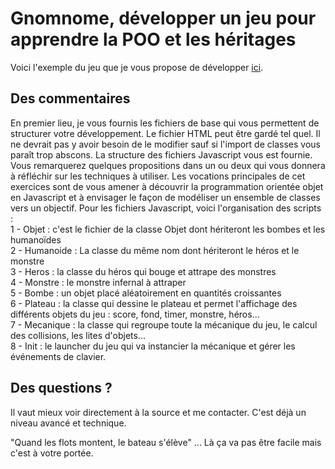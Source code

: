 # Gnomnome, développer un jeu pour apprendre la POO et les héritages  
Voici l'exemple du jeu que je vous propose de développer [ici](https://www.exlineo.com/dev/gnome).  
  
## Des commentaires  
En premier lieu, je vous fournis les fichiers de base qui vous permettent de structurer votre développement. Le fichier HTML peut être gardé tel quel. Il ne devrait pas y avoir besoin de le modifier sauf si l'import de classes vous paraît trop abscons.
La structure des fichiers Javascript vous est fournie. Vous remarquerez quelques propositions dans un ou deux qui vous donnera à réfléchir sur les techniques à utiliser.
Les vocations principales de cet exercices sont de vous amener à découvrir la programmation orientée objet en Javascript et à envisager le façon de modéliser un ensemble de classes vers un objectif.
Pour les fichiers Javascript, voici l'organisation des scripts :  
1 - Objet : c'est le fichier de la classe Objet dont hériteront les bombes et les humanoïdes  
2 - Humanoide : La classe du même nom dont hériteront le héros et le monstre  
3 - Heros : la classe du héros qui bouge et attrape des monstres  
4 - Monstre : le monstre infernal à attraper  
5 - Bombe : un objet placé aléatoirement en quantités croissantes  
6 - Plateau : la classe qui dessine le plateau et permet l'affichage des différents objets du jeu : score, fond, timer, monstre, héros...  
7 - Mecanique : la classe qui regroupe toute la mécanique du jeu, le calcul des collisions, les lites d'objets...  
8 - Init : le launcher du jeu qui va instancier la mécanique et gérer les événements de clavier.  
  
## Des questions ?  
Il vaut mieux voir directement à la source et me contacter. C'est déjà un niveau avancé et technique.  
  
"Quand les flots montent, le bateau s'élève" ... Là ça va pas être facile mais c'est à votre portée.